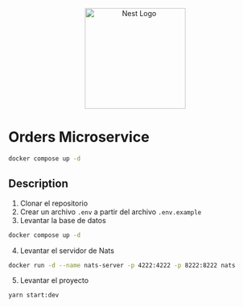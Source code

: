 <p align="center">
  <a href="http://nestjs.com/" target="blank"><img src="https://nestjs.com/img/logo-small.svg" width="200" alt="Nest Logo" /></a>
</p>

# Orders Microservice

```bash
docker compose up -d
```

## Description

1. Clonar el repositorio
2. Crear un archivo `.env` a partir del archivo `.env.example`
3. Levantar la base de datos

```bash
docker compose up -d
```

4. Levantar el servidor de Nats

```bash
docker run -d --name nats-server -p 4222:4222 -p 8222:8222 nats
```

5. Levantar el proyecto

```bash
yarn start:dev
```
